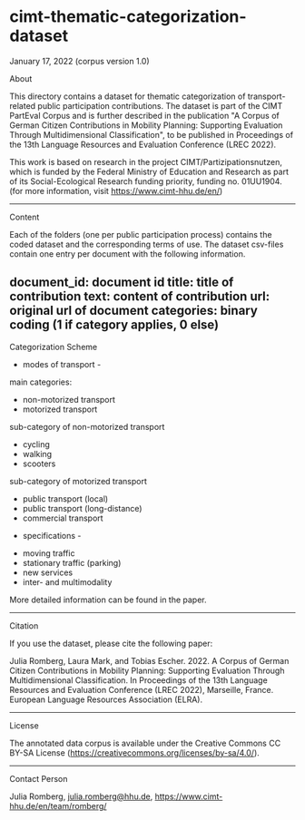 # cimt-thematic-categorization-dataset

January 17, 2022 (corpus version 1.0)

About

This directory contains a dataset for thematic categorization of transport-related public participation contributions. The dataset is part of the CIMT PartEval Corpus and is further described in the publication "A Corpus of German Citizen Contributions in Mobility Planning: Supporting Evaluation Through Multidimensional Classification", to be published in Proceedings of the 13th Language Resources and Evaluation Conference (LREC 2022).

This work is based on research in the project CIMT/Partizipationsnutzen, which is funded by the Federal Ministry of Education and Research as part of its Social-Ecological Research funding priority, funding no. 01UU1904. (for more information, visit https://www.cimt-hhu.de/en/)

----------

Content

Each of the folders (one per public participation process) contains the coded dataset and the corresponding terms of use. The dataset csv-files contain one entry per document with the following information.

document_id: document id
title: title of contribution
text: content of contribution
url: original url of document
categories: binary coding (1 if category applies, 0 else)
----------

Categorization Scheme

- modes of transport -

main categories:
+ non-motorized transport
+ motorized transport

sub-category of non-motorized transport
+ cycling
+ walking
+ scooters

sub-category of motorized transport
+ public transport (local)
+ public transport (long-distance)
+ commercial transport

- specifications -

+ moving traffic
+ stationary traffic (parking)
+ new services
+ inter- and multimodality

More detailed information can be found in the paper.

----------

Citation

If you use the dataset, please cite the following paper:

Julia Romberg, Laura Mark, and Tobias Escher. 2022. A Corpus of German Citizen Contributions in Mobility Planning: Supporting Evaluation Through Multidimensional Classification. In Proceedings of the 13th Language Resources and Evaluation Conference (LREC 2022), Marseille, France. European Language Resources Association (ELRA).

----------

License

The annotated data corpus is available under the Creative Commons CC BY-SA License (https://creativecommons.org/licenses/by-sa/4.0/).

----------

Contact Person

Julia Romberg, julia.romberg@hhu.de, https://www.cimt-hhu.de/en/team/romberg/

